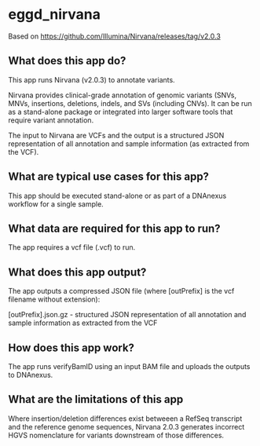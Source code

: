 # eggd_nirvana

Based on https://github.com/Illumina/Nirvana/releases/tag/v2.0.3

## What does this app do?
This app runs Nirvana (v2.0.3) to annotate variants.

Nirvana provides clinical-grade annotation of genomic variants (SNVs, MNVs, insertions, deletions, indels, and SVs (including CNVs). It can be run as a stand-alone package or integrated into larger software tools that require variant annotation.

The input to Nirvana are VCFs and the output is a structured JSON representation of all annotation and sample information (as extracted from the VCF).

## What are typical use cases for this app?
This app should be executed stand-alone or as part of a DNAnexus workflow for a single sample.

## What data are required for this app to run?
The app requires a vcf file (.vcf) to run.

## What does this app output?
The app outputs a compressed JSON file (where [outPrefix] is the vcf filename without extension):

[outPrefix].json.gz - structured JSON representation of all annotation and sample information as extracted from the VCF


## How does this app work?
The app runs verifyBamID using an input BAM file and uploads the outputs to DNAnexus.

## What are the limitations of this app
Where insertion/deletion differences exist betweeen a RefSeq transcript and the reference genome sequences, Nirvana 2.0.3 generates incorrect HGVS nomenclature for variants downstream of those differences.
